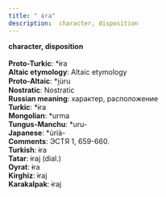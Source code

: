 ```yaml
---
title: " ɨra"
description:  character, disposition
---
```

<p data-pagefind-weight="0.5">
<strong> character, disposition</strong><br><br>
<strong>Proto-Turkic</strong>:  *ɨra<br>
<strong>Altaic etymology</strong>:  Altaic etymology<br>
<strong> Proto-Altaic</strong>:  *i̯ùru<br>
<strong>Nostratic</strong>:  Nostratic<br>
<strong>Russian meaning</strong>:  характер, расположение<br>
<strong>Turkic</strong>:  *ɨra<br>
<strong>Mongolian</strong>:  *urma<br>
<strong>Tungus-Manchu</strong>:  *uru-<br>
<strong>Japanese</strong>:  *ùrià-<br>
<strong>Comments</strong>:  ЭСТЯ 1, 659-660.<br>
<strong>Turkish</strong>:  ɨra<br>
<strong>Tatar</strong>:  ɨraj (dial.)<br>
<strong>Oyrat</strong>:  ɨra<br>
<strong>Kirghiz</strong>:  ɨraj<br>
<strong>Karakalpak</strong>:  ɨraj<br>

</p>
